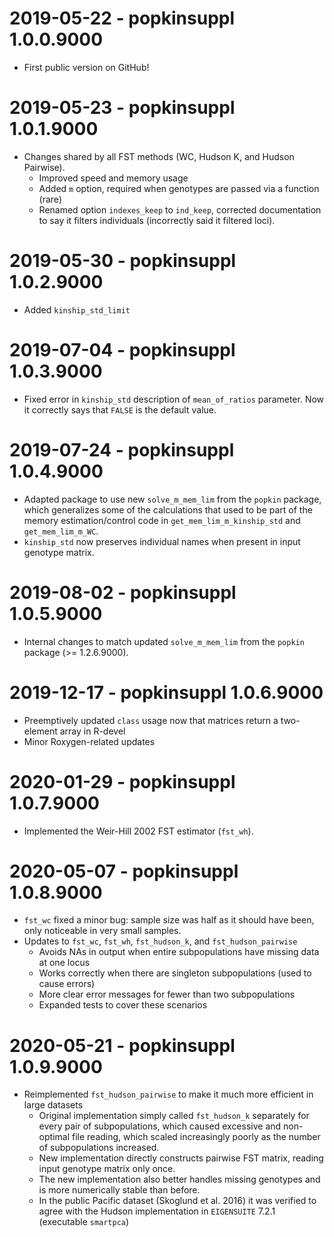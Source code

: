 # 2019-05-22 - popkinsuppl 1.0.0.9000

* First public version on GitHub!

# 2019-05-23 - popkinsuppl 1.0.1.9000

* Changes shared by all FST methods (WC, Hudson K, and Hudson Pairwise).
  * Improved speed and memory usage
  * Added `m` option, required when genotypes are passed via a function (rare)
  * Renamed option `indexes_keep` to `ind_keep`, corrected documentation to say it filters individuals (incorrectly said it filtered loci).

# 2019-05-30 - popkinsuppl 1.0.2.9000

* Added `kinship_std_limit`

# 2019-07-04 - popkinsuppl 1.0.3.9000

* Fixed error in `kinship_std` description of `mean_of_ratios` parameter.
  Now it correctly says that `FALSE` is the default value.

# 2019-07-24 - popkinsuppl 1.0.4.9000

* Adapted package to use new `solve_m_mem_lim` from the `popkin` package, which generalizes some of the calculations that used to be part of the memory estimation/control code in `get_mem_lim_m_kinship_std` and `get_mem_lim_m_WC`.
* `kinship_std` now preserves individual names when present in input genotype matrix.

# 2019-08-02 - popkinsuppl 1.0.5.9000

* Internal changes to match updated `solve_m_mem_lim` from the `popkin` package (>= 1.2.6.9000).

# 2019-12-17 - popkinsuppl 1.0.6.9000

* Preemptively updated `class` usage now that matrices return a two-element array in R-devel
* Minor Roxygen-related updates

# 2020-01-29 - popkinsuppl 1.0.7.9000

* Implemented the Weir-Hill 2002 FST estimator (`fst_wh`).

# 2020-05-07 - popkinsuppl 1.0.8.9000

* `fst_wc` fixed a minor bug: sample size was half as it should have been, only noticeable in very small samples.
* Updates to `fst_wc`, `fst_wh`, `fst_hudson_k`, and `fst_hudson_pairwise`
  * Avoids NAs in output when entire subpopulations have missing data at one locus
  * Works correctly when there are singleton subpopulations (used to cause errors)
  * More clear error messages for fewer than two subpopulations
  * Expanded tests to cover these scenarios

# 2020-05-21 - popkinsuppl 1.0.9.9000

* Reimplemented `fst_hudson_pairwise` to make it much more efficient in large datasets
  * Original implementation simply called `fst_hudson_k` separately for every pair of subpopulations, which caused excessive and non-optimal file reading, which scaled increasingly poorly as the number of subpopulations increased.
  * New implementation directly constructs pairwise FST matrix, reading input genotype matrix only once.
  * The new implementation also better handles missing genotypes and is more numerically stable than before.
  * In the public Pacific dataset (Skoglund et al. 2016) it was verified to agree with the Hudson implementation in `EIGENSUITE` 7.2.1 (executable `smartpca`)
